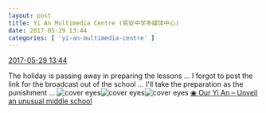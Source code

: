 ```yaml
---
layout: post
title: Yi An Multimedia Centre (易安中学多媒体中心)
date: 2017-05-29 13:44
categories: [ 'yi-an-multimedia-centre' ]
---
```


<div class="weibo-info">
  <a href="http://weibo.com/6196825252/F5lnmcduW">2017-05-29 13:44</a>
</div>

The holiday is passing away in preparing the lessons … I forgot to post the link for the broadcast out of the school … I'll take the preparation as the punishment … ![cover eyes](http://img.t.sinajs.cn/t4/appstyle/expression/ext/normal/3c/pcmoren_wu_org.png)![cover eyes](http://img.t.sinajs.cn/t4/appstyle/expression/ext/normal/3c/pcmoren_wu_org.png)![cover eyes](http://img.t.sinajs.cn/t4/appstyle/expression/ext/normal/3c/pcmoren_wu_org.png) [◉ Our Yi An – Unveil an unusual middle school](http://www.iqiyi.com/v_19rr726ijw.html)
